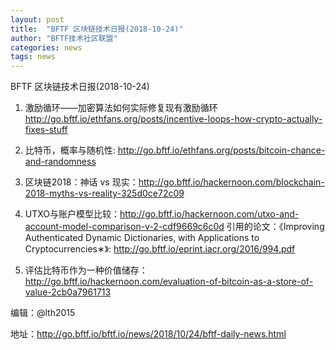 ```yaml
---
layout: post
title:  "BFTF 区块链技术日报(2018-10-24)"
author: "BFTF技术社区联盟"
categories: news
tags: news
---
```


BFTF 区块链技术日报(2018-10-24)

1. 激励循环——加密算法如何实际修复现有激励循环 <http://go.bftf.io/ethfans.org/posts/incentive-loops-how-crypto-actually-fixes-stuff>

2. 比特币，概率与随机性: <http://go.bftf.io/ethfans.org/posts/bitcoin-chance-and-randomness>

3. 区块链2018：神话 vs 现实：<http://go.bftf.io/hackernoon.com/blockchain-2018-myths-vs-reality-325d0ce72c09>

4. UTXO与账户模型比较：<http://go.bftf.io/hackernoon.com/utxo-and-account-model-comparison-v-2-cdf9669c6c0d> 引用的论文：《Improving Authenticated Dynamic Dictionaries, with Applications to Cryptocurrencies∗》: <http://go.bftf.io/eprint.iacr.org/2016/994.pdf>

5. 评估比特币作为一种价值储存： <http://go.bftf.io/hackernoon.com/evaluation-of-bitcoin-as-a-store-of-value-2cb0a7961713>

编辑：@lth2015

地址：http://go.bftf.io/bftf.io/news/2018/10/24/bftf-daily-news.html
